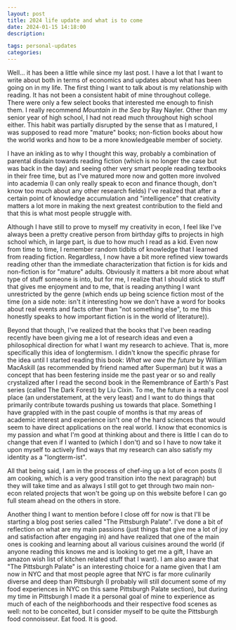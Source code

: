 ```yaml
---
layout: post
title: 2024 life update and what is to come
date: 2024-01-15 14:18:00
description: 

tags: personal-updates
categories:
---
```


Well... it has been a little while since my last post. I have a lot that I want to write about both in terms of economics and updates about what has been going on in my life. The first thing I want to talk about is my relationship with reading. It has not been a consistent habit of mine throughout college. There were only a few select books that interested me enough to finish them. I really recommend *Mountain in the Sea* by Ray Nayler. Other than my senior year of high school, I had not read much throughout high school either. This habit was partially disrupted by the sense that as I matured, I was supposed to read more "mature" books; non-fiction books about how the world works and how to be a more knowledgeable member of society.

I have an inkling as to why I thought this way, probably a combination of parental disdain towards reading fiction (which is no longer the case but was back in the day) and seeing other very smart people reading textbooks in their free time, but as I've matured more now and gotten more involved into academia (I can only really speak to econ and finance though, don't know too much about any other research fields) I've realized that after a certain point of knowledge accumulation and "intelligence" that creativity matters a lot more in making the next greatest contribution to the field and that this is what most people struggle with.

Although I have still to prove to myself my creativity in econ, I feel like I've always been a pretty creative person from birthday gifts to projects in high school which, in large part, is due to how much I read as a kid. Even now from time to time, I remember random tidbits of knowledge that I learned from reading fiction. Regardless, I now have a bit more refined view towards reading other than the immediate characterization that fiction is for kids and non-fiction is for "mature" adults. Obviously it matters a bit more about what type of stuff someone is into, but for me, I realize that I should stick to stuff that gives me enjoyment and to me, that is reading anything I want unrestricted by the genre (which ends up being science fiction most of the time (on a side note: isn't it interesting how we don't have a word for books about real events and facts other than "not something else", to me this honestly speaks to how important fiction is in the world of literature)).

Beyond that though, I've realized that the books that I've been reading recently have been giving me a lot of research ideas and even a philosophical direction for what I want my research to achieve. That is, more specifically this idea of longtermism. I didn't know the specific phrase for the idea until I started reading this book: *What we owe the future* by William MacAskill (as recommended by friend named after Superman) but it was a concept that has been festering inside me the past year or so and really crystalized after I read the second book in the Remembrance of Earth's Past series (called The Dark Forest) by Liu Cixin. To me, the future is a really cool place (an understatement, at the very least) and I want to do things that primarily contribute towards pushing us towards that place. Something I have grappled with in the past couple of months is that my areas of academic interest and experience isn't one of the hard sciences that would seem to have direct applications on the real world. I know that economics is my passion and what I'm good at thinking about and there is little I can do to change that even if I wanted to (which I don't) and so I have to now take it upon myself to actively find ways that my research can also satisfy my identity as a "longterm-ist".

All that being said, I am in the process of chef-ing up a lot of econ posts (I am cooking, which is a very good transition into the next paragraph) but they will take time and as always I still got to get through two main non-econ related projects that won't be going up on this website before I can go full steam ahead on the others in store.

Another thing I want to mention before I close off for now is that I'll be starting a blog post series called "The Pittsburgh Palate". I've done a bit of reflection on what are my main passions (just things that give me a lot of joy and satisfaction after engaging in) and have realized that one of the main ones is cooking and learning about all various cuisines around the world (if anyone reading this knows me and is looking to get me a gift, I have an amazon wish list of kitchen related stuff that I want). I am also aware that "The Pittsburgh Palate" is an interesting choice for a name given that I am now in NYC and that most people agree that NYC is far more culinarily diverse and deep than Pittsburgh (I probably will still document some of my food experiences in NYC on this same Pittsburgh Palate section), but during my time in Pittsburgh I made it a personal goal of mine to experience as much of each of the neighborhoods and their respective food scenes as well: not to be conceited, but I consider myself to be quite the Pittsburgh food connoisseur. Eat food. It is good.
